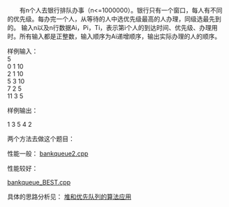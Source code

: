 &emsp;&emsp;有n个人去银行排队办事（n<=1000000）。银行只有一个窗口，每人有不同的优先级。每办完一个人，从等待的人中选优先级最高的人办理，同级选最先到的。
输入n以及n行数据Ai，Pi，Ti，表示第i个人的到达时间、优先级、办理用时。所有输入都是正整数，输入顺序为Ai递增顺序，输出实际办理的人的顺序。

样例输入：  
5  
0 1 10  
2 1 10  
5 3 10  
7 2 5  
11 3 5  

样例输出：

1 3 5 4 2

两个方法去做这个题目：

性能一般：
[bankqueue2.cpp](https://github.com/Evanqiao/CSTutorship/blob/master/Algorithm/bankQueue/bankqueue2.cpp)

性能较好：

[bankqueue_BEST.cpp](https://github.com/Evanqiao/CSTutorship/blob/master/Algorithm/bankQueue/bankqueue_BEST.cpp)


具体的思路分析见： [堆和优先队列的算法应用](http://blog.xiaojn.cn/2017/05/21/heap_priority_queue/)